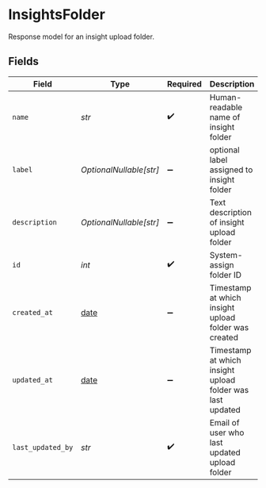 # InsightsFolder

Response model for an insight upload folder.


## Fields

| Field                                                                | Type                                                                 | Required                                                             | Description                                                          | Example                                                              |
| -------------------------------------------------------------------- | -------------------------------------------------------------------- | -------------------------------------------------------------------- | -------------------------------------------------------------------- | -------------------------------------------------------------------- |
| `name`                                                               | *str*                                                                | :heavy_check_mark:                                                   | Human-readable name of insight folder                                | customer-complaints                                                  |
| `label`                                                              | *OptionalNullable[str]*                                              | :heavy_minus_sign:                                                   | optional label assigned to insight folder                            | support                                                              |
| `description`                                                        | *OptionalNullable[str]*                                              | :heavy_minus_sign:                                                   | Text description of insight upload folder                            | Call recordings related to customer complaints                       |
| `id`                                                                 | *int*                                                                | :heavy_check_mark:                                                   | System-assign folder ID                                              | 182764                                                               |
| `created_at`                                                         | [date](https://docs.python.org/3/library/datetime.html#date-objects) | :heavy_minus_sign:                                                   | Timestamp at which insight upload folder was created                 | 2025-05-11T00:00:00Z                                                 |
| `updated_at`                                                         | [date](https://docs.python.org/3/library/datetime.html#date-objects) | :heavy_minus_sign:                                                   | Timestamp at which insight upload folder was last updated            | 2025-05-12T00:00:00Z                                                 |
| `last_updated_by`                                                    | *str*                                                                | :heavy_check_mark:                                                   | Email of user who last updated upload folder                         | user@email.com                                                       |